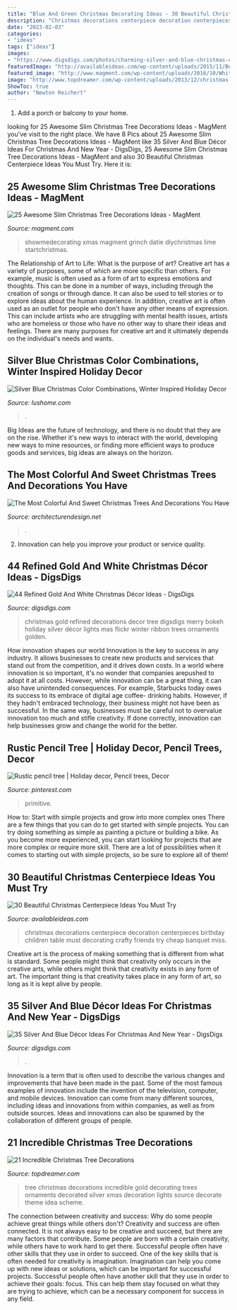 ```yaml
---
title: "Blue And Green Christmas Decorating Ideas - 30 Beautiful Christmas Centerpiece Ideas You Must Try"
description: "Christmas decorations centerpiece decoration centerpieces birthday children table must decorating crafty friends try cheap banquet miss"
date: "2023-02-03"
categories:
- "ideas"
tags: ["ideas"]
images:
- "https://www.digsdigs.com/photos/charming-silver-and-blue-christmas-decor-ideas-9.jpg"
featuredImage: "http://availableideas.com/wp-content/uploads/2015/11/Beautiful-Christmas-Centerpieces-23.jpg"
featured_image: "http://www.magment.com/wp-content/uploads/2016/10/White-Christmas-Tree-Decorating-Themes.jpg"
image: "http://www.topdreamer.com/wp-content/uploads/2013/12/christmas-tree-decorations-2013-2014.jpg"
ShowToc: true
author: "Newton Reichert"
---
```



1. Add a porch or balcony to your home.

	

		
looking for 25 Awesome Slim Christmas Tree Decorations Ideas - MagMent you've visit to the right place. We have 8 Pics about 25 Awesome Slim Christmas Tree Decorations Ideas - MagMent like 35 Silver And Blue Décor Ideas For Christmas And New Year - DigsDigs, 25 Awesome Slim Christmas Tree Decorations Ideas - MagMent and also 30 Beautiful Christmas Centerpiece Ideas You Must Try. Here it is:
		
    
## 25 Awesome Slim Christmas Tree Decorations Ideas - MagMent

<img loading=lazy src="http://www.magment.com/wp-content/uploads/2016/10/White-Christmas-Tree-Decorating-Themes.jpg" onerror="this.onerror=null;this.src='https://tse4.mm.bing.net/th?id=OIP.0GRcObJJJl4f1_mDdv3WfAHaLH&amp;pid=15.1';" alt="25 Awesome Slim Christmas Tree Decorations Ideas - MagMent">

_Source: magment.com_

>showmedecorating xmas magment grinch datie diychristmas lime startchristmas. 

	

The Relationship of Art to Life: What is the purpose of art?
Creative art has a variety of purposes, some of which are more specific than others. For example, music is often used as a form of art to express emotions and thoughts. This can be done in a number of ways, including through the creation of songs or through dance. It can also be used to tell stories or to explore ideas about the human experience. In addition, creative art is often used as an outlet for people who don't have any other means of expression. This can include artists who are struggling with mental health issues, artists who are homeless or those who have no other way to share their ideas and feelings. There are many purposes for creative art and it ultimately depends on the individual's needs and wants.

    
## Silver Blue Christmas Color Combinations, Winter Inspired Holiday Decor

<img loading=lazy src="https://www.lushome.com/wp-content/uploads/2020/12/christmas-wreaths-blue-silver-colors-10.jpg" onerror="this.onerror=null;this.src='https://tse1.mm.bing.net/th?id=OIP.pEmuufsqNx1Z6tKh3AIMiwHaJ3&amp;pid=15.1';" alt="Silver Blue Christmas Color Combinations, Winter Inspired Holiday Decor">

_Source: lushome.com_

>. 

	

Big Ideas are the future of technology, and there is no doubt that they are on the rise. Whether it's new ways to interact with the world, developing new ways to mine resources, or finding more efficient ways to produce goods and services, big ideas are always on the horizon. 

    
## The Most Colorful And Sweet Christmas Trees And Decorations You Have

<img loading=lazy src="https://cdn.architecturendesign.net/wp-content/uploads/2015/12/AD-Colorful-And-Sweet-Christmas-Tree-Decorating-Ideas-04-1.jpg" onerror="this.onerror=null;this.src='https://tse2.mm.bing.net/th?id=OIP.78uwoB883ztIQNWpzu66NQHaJ3&amp;pid=15.1';" alt="The Most Colorful And Sweet Christmas Trees And Decorations You Have">

_Source: architecturendesign.net_

>. 

	

2. Innovation can help you improve your product or service quality.

    
## 44 Refined Gold And White Christmas Décor Ideas - DigsDigs

<img loading=lazy src="http://www.digsdigs.com/photos/refined-gold-and-white-christmas-decor-ideas-27.jpg" onerror="this.onerror=null;this.src='https://tse1.mm.bing.net/th?id=OIP.V3HFD3fpIZ4RZJ34A1qHGwAAAA&amp;pid=15.1';" alt="44 Refined Gold And White Christmas Décor Ideas - DigsDigs">

_Source: digsdigs.com_

>christmas gold refined decorations decor tree digsdigs merry bokeh holiday silver décor lights mas flickr winter ribbon trees ornaments golden. 

	

How innovation shapes our world
Innovation is the key to success in any industry. It allows businesses to create new products and services that stand out from the competition, and it drives down costs. In a world where innovation is so important, it's no wonder that companies arepushed to adopt it at all costs. However, while innovation can be a great thing, it can also have unintended consequences. For example, Starbucks today owes its success to its embrace of digital age coffee- drinking habits. However, if they hadn't embraced technology, their business might not have been as successful. In the same way, businesses must be careful not to overvalue innovation too much and stifle creativity. If done correctly, innovation can help businesses grow and change the world for the better.

    
## Rustic Pencil Tree | Holiday Decor, Pencil Trees, Decor

<img loading=lazy src="https://i.pinimg.com/736x/24/06/77/2406772c49576f4b6f7ab787111a13e3.jpg" onerror="this.onerror=null;this.src='https://tse3.mm.bing.net/th?id=OIP.QH0uX8Zx6kuHrnBSG_RaNwHaRb&amp;pid=15.1';" alt="Rustic pencil tree | Holiday decor, Pencil trees, Decor">

_Source: pinterest.com_

>primitive. 

	

How to: Start with simple projects and grow into more complex ones
There are a few things that you can do to get started with simple projects. You can try doing something as simple as painting a picture or building a bike. As you become more experienced, you can start looking for projects that are more complex or require more skill. There are a lot of possibilities when it comes to starting out with simple projects, so be sure to explore all of them!

    
## 30 Beautiful Christmas Centerpiece Ideas You Must Try

<img loading=lazy src="http://availableideas.com/wp-content/uploads/2015/11/Beautiful-Christmas-Centerpieces-23.jpg" onerror="this.onerror=null;this.src='https://tse4.mm.bing.net/th?id=OIP.bpDxslBYTWBbi-lL1piCugHaJ4&amp;pid=15.1';" alt="30 Beautiful Christmas Centerpiece Ideas You Must Try">

_Source: availableideas.com_

>christmas decorations centerpiece decoration centerpieces birthday children table must decorating crafty friends try cheap banquet miss. 

	

Creative art is the process of making something that is different from what is standard. Some people might think that creativity only occurs in the creative arts, while others might think that creativity exists in any form of art. The important thing is that creativity takes place in any form of art, so long as it is kept alive by people.

    
## 35 Silver And Blue Décor Ideas For Christmas And New Year - DigsDigs

<img loading=lazy src="https://www.digsdigs.com/photos/charming-silver-and-blue-christmas-decor-ideas-9.jpg" onerror="this.onerror=null;this.src='https://tse1.mm.bing.net/th?id=OIP.nMkMlH9Se2Ft-7jqYtDwGwHaJ4&amp;pid=15.1';" alt="35 Silver And Blue Décor Ideas For Christmas And New Year - DigsDigs">

_Source: digsdigs.com_

>. 

	

Innovation is a term that is often used to describe the various changes and improvements that have been made in the past. Some of the most famous examples of innovation include the invention of the television, computer, and mobile devices. Innovation can come from many different sources, including ideas and innovations from within companies, as well as from outside sources. Ideas and innovations can also be spawned by the collaboration of different groups of people.

    
## 21 Incredible Christmas Tree Decorations

<img loading=lazy src="http://www.topdreamer.com/wp-content/uploads/2013/12/christmas-tree-decorations-2013-2014.jpg" onerror="this.onerror=null;this.src='https://tse3.mm.bing.net/th?id=OIP.cJQbu9dOYMWHyo-L4BC1oQHaJ4&amp;pid=15.1';" alt="21 Incredible Christmas Tree Decorations">

_Source: topdreamer.com_

>tree christmas decorations incredible gold decorating trees ornaments decorated silver xmas decoration lights source decorate theme idea scheme. 

	

The connection between creativity and success: Why do some people achieve great things while others don't?
Creativity and success are often connected. It is not always easy to be creative and succeed, but there are many factors that contribute. Some people are born with a certain creativity, while others have to work hard to get there. Successful people often have other skills that they use in order to succeed. One of the key skills that is often needed for creativity is imagination. Imagination can help you come up with new ideas or solutions, which can be important for successful projects. Successful people often have another skill that they use in order to achieve their goals: focus. This can help them stay focused on what they are trying to achieve, which can be a necessary component for success in any field.

